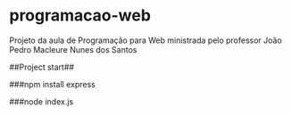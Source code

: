 # programacao-web
Projeto da aula de Programação para Web ministrada pelo professor João Pedro Macleure Nunes dos Santos

##Project start##

###npm install express

###node index.js

